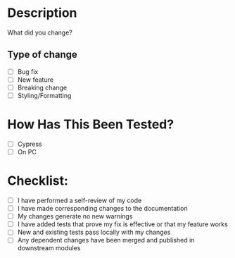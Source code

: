 # Description

What did you change?

## Type of change

- [ ] Bug fix 
- [ ] New feature 
- [ ] Breaking change
- [ ] Styling/Formatting

# How Has This Been Tested?

- [ ] Cypress
- [ ] On PC

# Checklist:

- [ ] I have performed a self-review of my code
- [ ] I have made corresponding changes to the documentation
- [ ] My changes generate no new warnings
- [ ] I have added tests that prove my fix is effective or that my feature works
- [ ] New and existing tests pass locally with my changes
- [ ] Any dependent changes have been merged and published in downstream modules
